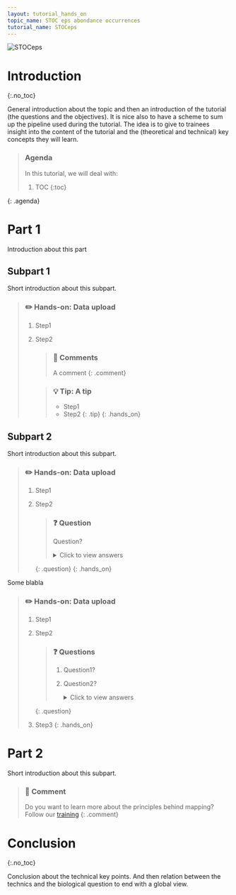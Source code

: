 ```yaml
---
layout: tutorial_hands_on
topic_name: STOC eps abondance occurrences
tutorial_name: STOCeps
---
```

![STOCeps](/Users/trigodeteloise/Desktop/téléchargement.png)

# Introduction
{:.no_toc}

General introduction about the topic and then an introduction of the tutorial (the questions and the objectives). It is nice also to have a scheme to sum up the pipeline used during the tutorial. The idea is to give to trainees insight into the content of the tutorial and the (theoretical and technical) key concepts they will learn.

> ### Agenda
>
> In this tutorial, we will deal with:
>
> 1. TOC
> {:toc}
>
{: .agenda}

# Part 1

Introduction about this part

## Subpart 1

Short introduction about this subpart.

> ### :pencil2: Hands-on: Data upload
>
> 1. Step1
> 2. Step2
>
>    > ### :nut_and_bolt: Comments
>    > A comment
>    {: .comment}
>
>    > ### :bulb: Tip: A tip
>    >
>    > * Step1
>    > * Step2
>    {: .tip}
{: .hands_on}

## Subpart 2

Short introduction about this subpart.

> ### :pencil2: Hands-on: Data upload
>
> 1. Step1
> 2. Step2
>
>    > ### :question: Question
>    >
>    > Question?
>    >
>    > <details>
>    > <summary>Click to view answers</summary>
>    > Answer to question
>    > </details>
>    {: .question}
{: .hands_on}

Some blabla
> ### :pencil2: Hands-on: Data upload
>
> 1. Step1
> 2. Step2
>
>    > ### :question: Questions
>    >
>    > 1. Question1?
>    > 2. Question2?
>    >
>    >    <details>
>    >    <summary>Click to view answers</summary>
>    >    <ol type="1">
>    >    <li>Answer for question1</li>
>    >    <li>Answer for question2</li>
>    >    </ol>
>    >    </details>
>    {: .question}
>
> 3. Step3
{: .hands_on}

# Part 2

Short introduction about this subpart.

> ### :nut_and_bolt: Comment
>
> Do you want to learn more about the principles behind mapping? Follow our [training](../../NGS-mapping)
> {: .comment}

# Conclusion
{:.no_toc}

Conclusion about the technical key points. And then relation between the technics and the biological question to end with a global view.
